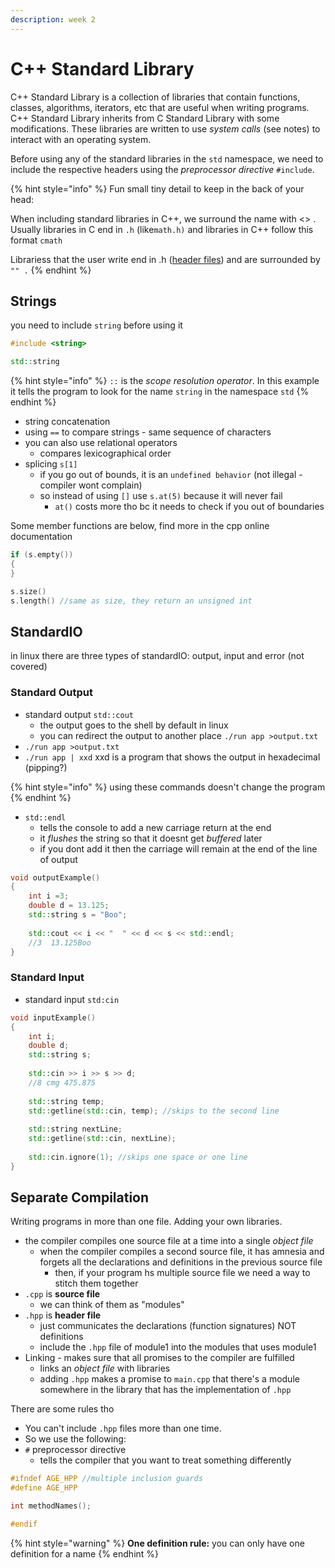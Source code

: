 ```yaml
---
description: week 2
---
```


# C++ Standard Library

C++ Standard Library is a collection of libraries that contain functions, classes, algorithms,  iterators, etc that are useful when writing programs. C++ Standard Library inherits from C Standard Library with some modifications. These libraries are written to use _system calls_ (see notes) to interact with an operating system.&#x20;

Before using any of the standard libraries in the `std` namespace, we need to include the respective headers using the _preprocessor directive_ `#include`.&#x20;

{% hint style="info" %}
Fun small tiny detail to keep in the back of your head:&#x20;

When including standard libraries in C++, we surround the name with <> . Usually libraries in C end in `.h` (like`math.h)` and libraries in C++ follow this format `cmath`

Librariess that the user write end in .h ([header files](untitled-1.md#separate-compilation)) and are surrounded by `"" .`
{% endhint %}

## Strings&#x20;

you need to include `string` before using it&#x20;

```cpp
#include <string>

std::string 
```

{% hint style="info" %}
`::` is the _scope resolution operator_. In this example it tells the program to look for the name `string` in the namespace `std` &#x20;
{% endhint %}

* string concatenation&#x20;
* using `==` to compare strings - same sequence of characters&#x20;
* you can also use relational operators&#x20;
  * compares lexicographical order
* splicing `s[1]`&#x20;
  * if you go out of bounds, it is an `undefined behavior` (not illegal - compiler wont complain)&#x20;
  * so instead of using `[]` use `s.at(5)` because it will never fail
    * `at()` costs more tho bc it needs to check if you out of boundaries&#x20;

Some member functions are below, find more in the cpp online documentation

```cpp
if (s.empty())
{
}

s.size()
s.length() //same as size, they return an unsigned int 
```

## StandardIO

in linux there are three types of standardIO: output, input and error (not covered)

### Standard Output

* standard output `std::cout`&#x20;
  * the output goes to the shell by default in linux
  * you can redirect the output to another place `./run app >output.txt`&#x20;
* `./run app >output.txt`
* `./run app | xxd` xxd is a program that shows the output in hexadecimal (pipping?)

{% hint style="info" %}
using these commands doesn't change the program
{% endhint %}

* `std::endl`&#x20;
  * tells the console to add a new carriage return at the end&#x20;
  * it _flushes_ the string so that it doesnt get _buffered_ later&#x20;
  * if you dont add it then the carriage will remain at the end of the line of output

```cpp
void outputExample()
{
    int i =3;
    double d = 13.125;
    std::string s = "Boo";
    
    std::cout << i << "  " << d << s << std::endl;
    //3  13.125Boo
}
```

### Standard Input

* standard input `std:cin`&#x20;

```cpp
void inputExample()
{
    int i;
    double d;
    std::string s;
    
    std::cin >> i >> s >> d;
    //8 cmg 475.875
    
    std::string temp;
    std::getline(std::cin, temp); //skips to the second line
    
    std::string nextLine;
    std::getline(std::cin, nextLine);
    
    std::cin.ignore(1); //skips one space or one line
}
```

## Separate Compilation

Writing programs in more than one file. Adding your own libraries.

* the compiler compiles one source file at a time into a single _object file_
  * when the compiler compiles a second source file, it has amnesia and forgets all the declarations and definitions in the previous source file
    * then, if your program hs multiple source file we need a way to stitch them together&#x20;
* `.cpp` is **source file**&#x20;
  * we can think of them as "modules"
* `.hpp` is **header file**
  * just communicates the declarations (function signatures) NOT definitions
  * include the `.hpp` file of module1 into the modules that uses module1
* Linking - makes sure that all promises to the compiler are fulfilled
  * links an _object file_ with libraries
  * adding `.hpp` makes a promise to `main.cpp` that there's a module somewhere in the library that has the implementation of `.hpp`&#x20;

There are some rules tho

* &#x20;You can't include `.hpp` files more than one time.&#x20;
* So we use the following:
* &#x20;`#` preprocessor directive
  * tells the compiler that you want to treat something differently&#x20;

```cpp
#ifndef AGE_HPP //multiple inclusion guards
#define AGE_HPP

int methodNames();

#endif
```

{% hint style="warning" %}
**One definition rule:** you can only have one definition for a name
{% endhint %}
